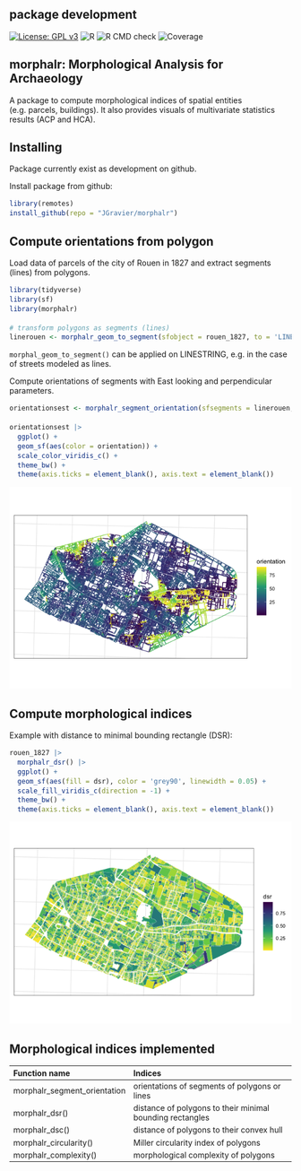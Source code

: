 
## package development

[![License: GPL
v3](https://img.shields.io/badge/License-GPLv3-blue.svg)](https://www.gnu.org/licenses/gpl-3.0)
![R](https://img.shields.io/badge/R-%3E%3D%202.10-blue) ![R CMD
check](https://img.shields.io/badge/R%20CMD%20check-passing-green)
![Coverage](https://img.shields.io/badge/coverage-30%25-red)

## morphalr: Morphological Analysis for Archaeology

A package to compute morphological indices of spatial entities
(e.g. parcels, buildings). It also provides visuals of multivariate
statistics results (ACP and HCA).

## Installing

Package currently exist as development on github.

Install package from github:

``` r
library(remotes)
install_github(repo = "JGravier/morphalr")
```

## Compute orientations from polygon

Load data of parcels of the city of Rouen in 1827 and extract segments
(lines) from polygons.

``` r
library(tidyverse)
library(sf)
library(morphalr)

# transform polygons as segments (lines)
linerouen <- morphalr_geom_to_segment(sfobject = rouen_1827, to = 'LINESTRING')
```

`morphal_geom_to_segment()` can be applied on LINESTRING, e.g. in the
case of streets modeled as lines.

Compute orientations of segments with East looking and perpendicular
parameters.

``` r
orientationsest <- morphalr_segment_orientation(sfsegments = linerouen, looking = 'E', perpendicular = TRUE)

orientationsest |>
  ggplot() +
  geom_sf(aes(color = orientation)) +
  scale_color_viridis_c() +
  theme_bw() +
  theme(axis.ticks = element_blank(), axis.text = element_blank())
```

![](README_files/figure-gfm/unnamed-chunk-3-1.png)<!-- -->

## Compute morphological indices

Example with distance to minimal bounding rectangle (DSR):

``` r
rouen_1827 |>
  morphalr_dsr() |>
  ggplot() +
  geom_sf(aes(fill = dsr), color = 'grey90', linewidth = 0.05) +
  scale_fill_viridis_c(direction = -1) +
  theme_bw() +
  theme(axis.ticks = element_blank(), axis.text = element_blank())
```

![](README_files/figure-gfm/unnamed-chunk-4-1.png)<!-- -->

## Morphological indices implemented

| Function name                | Indices                                                   |
|:-----------------------------|:----------------------------------------------------------|
| morphalr_segment_orientation | orientations of segments of polygons or lines             |
| morphalr_dsr()               | distance of polygons to their minimal bounding rectangles |
| morphalr_dsc()               | distance of polygons to their convex hull                 |
| morphalr_circularity()       | Miller circularity index of polygons                      |
| morphalr_complexity()        | morphological complexity of polygons                      |

